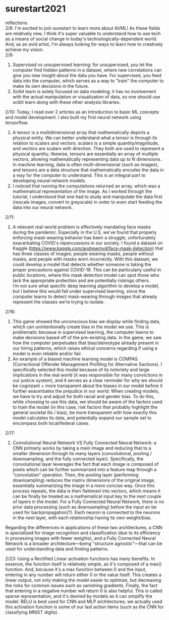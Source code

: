 # surestart2021
reflections  
2/8: I'm excited to join surestart to learn more about AI/ML! As these fields are relatively new, I think it's super valuable to understand how to use tech as a means of social change in today's technologically-dependent world. And, as an avid artist, I'm always looking for ways to learn how to creatively achieve my vision.   
2/9: 
1. Supervised vs unsupervised learning: for unsupervised, you let the computer find hidden patterns in a dataset, where new correlations can give you new insight about the data you have. For supervised, you feed data into the computer, which serves as a way to "train" the computer to make its own decisions in the future.   
2. Scikit learn is solely focused on data modeling; it has no involvement with the actual manipulation or visualization of data, so one should use scikit learn along with these other analysis libraries.  

2/10: Today, I read over 2 articles as an introduction to basic ML concepts and model development. I also built my first neural network using tensorflow.   
1. A tensor is a multidimensional array that mathematically depicts a physical entity. We can better understand what a tensor is through its relation to scalars and vectors: scalars is a simple quantity/magnitude, and vectors are scalars with direction. They both are used to represent a physical quantity; likewise, tensors are essentially an array of multiple vectors, allowing mathematically representing data up to N dimensions. In machine learning, data is often multi-dimensional (such as images), and tensors are a data structure that mathematically encodes the data in a way for the computer to understand. This is an integral part to developing neural network models.   
2. I noticed that running the computations returned an array, which was a mathematical representation of the image. As I worked through the tutorial, I understood that one had to study and manipulate the data first (rescale images, convert to greyscale) in order to even start feeding the data into our neural network.  

2/11:
1. A relevant real-world problem is effectively mandating face masks during the pandemic. Especially in the U.S, we’ve found that properly enforcing mask-wearing behavior has been a struggle, unfortunately exacerbating COVID's repercussions in our society.  I found a dataset on Kaggle (https://www.kaggle.com/andrewmvd/face-mask-detection)  that has three classes of images: people wearing masks, people without masks, and people with masks worn incorrectly. With this dataset, we could develop a model that detects whether someone is taking the proper precautions against COVID-19. This can be particularly useful in public locations, where this mask detection model can spot those who lack the appropriate protection and are potentially riskings others.  
I’m not sure what specific deep learning algorithm to develop a model, but I believe this would fall under supervised learning, since the computer learns to detect mask-wearing through images that already represent the classes we’re trying to isolate. 

2/16:
1. This game showed the unconscious bias we display while finding data, which can unintentionally create bias in the model we use. This is problematic becasue in supervised learning, the computer learns to make decisions based off of the pre-existing data. In the game, we saw how the computer perpetuates that bias/stereotype already present in our hiring patterns, which raises ethical concerns regarding if using a model is even reliable and/or fair. 
2. An example of a biased machine learning model is COMPAS (Correctional Offender Management Profiling for Alternative Sactions). I specifically selected this model because of its notoriety and large implications in the real world (it was responsible for many convictions in our justice system), and it serves as a clear reminder for why we should be cognizant + more transparent about the biases in our model before it further exacerbates the prejudice in our world. When creating models, we have to try and adjust for both racial and gender bias. To do this, while choosing to use this data, we should be aware of the factors used to train the model (in this case, risk factors that probably highlight the general societal ills / bias), be more transparent with how exactly this model calculates its data, and potentially expand our sample set to encompass both local/federal cases. 

2/17:
1. Convolutional Neural Network VS Fully Connected Neural Network: a CNN primarly works by taking a main image and reducing that to a smaller dimension through its many layers (convolutional, pooling / downsampling, and the fully connected layer). Specifically, the convolutional layer leverages the fact that each image is composed of pixels which can be further summarized into a feature map through a "convolution" operation. Then, the pooling layer (performing downsampling)  reduces the matrix dimensions of the original image, essentially summarizing the image in a more concise way. Once this process repeats, the data is then flattened into vectors, which means it can be finally be treated as a mathematical input key to the next couple of layers in the model. For a Fully Connected Neural Network, there is no prior data processing (such as downsampling) before the input an be used for backpropagation(?). Each neuron is connected to the neurons in the next layer, with each relationship having its own weight/bias.   

Regarding the differences in applications of these two architectures, a CNN is specialized for image recognition and classification (due to its efficiency in processing images with fewer weights), and a Fully Connected Neural Network is a broader architecture––being "structure agnostic"––that can be used for understanding data and finding patterns. 

2/23:
Using a Rectified Linear activation functions has many benefits. In essence, the function itself is relatively simple, as it's composed of a max() function. And, because it's a max function between 0 and the input, entering in any number will return either 0 or the value itself. This creates a linear output, not only making the model easier to optimize, but decreasing the risks for common issues such as vanishing gradients. Finally, the fact that entering in a negative number will return 0 is also helpful. This is called sparse representation, and it's desired by models as it can simplify the model. RELU is best used for CNN and MLP architectures; we actually used this activation function is some of our last action items (such as the CNN for classifying MNIST digits). 
